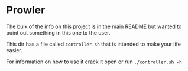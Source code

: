 # Prowler
The bulk of the info on this project is in the main README but wanted to point out something in this one to the user.

This dir has a file called `controller.sh` that is intended to make your life easier.

For information on how to use it crack it open or run `./controller.sh -h`
